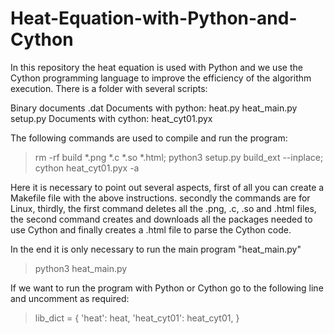 # Heat-Equation-with-Python-and-Cython

In this repository the heat equation is used with Python and we use the Cython programming language to improve the efficiency of the algorithm execution.  There is a folder with several scripts:

Binary documents .dat
Documents with python: heat.py heat_main.py setup.py
Documents with cython: heat_cyt01.pyx

The following commands are used to compile and run the program:

> rm -rf build *.png *.c *.so *.html; python3 setup.py build_ext --inplace; cython heat_cyt01.pyx -a

Here it is necessary to point out several aspects, first of all you can create a Makefile file with the above instructions. secondly the commands are for Linux, thirdly, the first command deletes all the .png, .c, .so and .html files, the second command creates and downloads all the packages needed to use Cython and finally creates a .html file to parse the Cython code.

In the end it is only necessary to run the main program "heat_main.py"

> python3 heat_main.py

If we want to run the program with Python or Cython go to the following line and uncomment as required:

> lib_dict = {
>   'heat': heat,
>   'heat_cyt01': heat_cyt01,
> }
